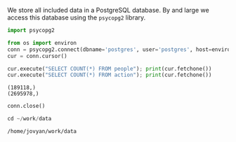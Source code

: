 
We store all included data in a PostgreSQL database. By and large we access this database using the `psycopg2` library.


```python
import psycopg2

from os import environ
conn = psycopg2.connect(dbname='postgres', user='postgres', host=environ['POSTGRES_1_PORT_5432_TCP_ADDR'])
cur = conn.cursor()
```


```python
cur.execute("SELECT COUNT(*) FROM people"); print(cur.fetchone())
cur.execute("SELECT COUNT(*) FROM action"); print(cur.fetchone())
```

    (189118,)
    (2695978,)



```python
conn.close()
```


```python
cd ~/work/data
```

    /home/jovyan/work/data



```python

```
